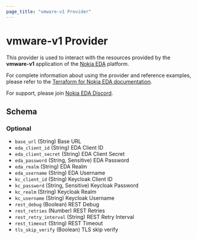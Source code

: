 ```yaml
---
page_title: "vmware-v1 Provider"
---
```


# vmware-v1 Provider

This provider is used to interact with the resources provided by the **vmware-v1** application of the [Nokia EDA](https://docs.eda.dev) platform.

For complete information about using the provider and reference examples, please refer to the [Terraform for Nokia EDA documentation](https://docs.eda.dev/latest/development/terraform/).

For support, please join [Nokia EDA Discord](https://eda.dev/discord).

<!-- schema generated by tfplugindocs -->
## Schema

### Optional

- `base_url` (String) Base URL
- `eda_client_id` (String) EDA Client ID
- `eda_client_secret` (String) EDA Client Secret
- `eda_password` (String, Sensitive) EDA Password
- `eda_realm` (String) EDA Realm
- `eda_username` (String) EDA Username
- `kc_client_id` (String) Keycloak Client ID
- `kc_password` (String, Sensitive) Keycloak Password
- `kc_realm` (String) Keycloak Realm
- `kc_username` (String) Keycloak Username
- `rest_debug` (Boolean) REST Debug
- `rest_retries` (Number) REST Retries
- `rest_retry_interval` (String) REST Retry Interval
- `rest_timeout` (String) REST Timeout
- `tls_skip_verify` (Boolean) TLS skip verify